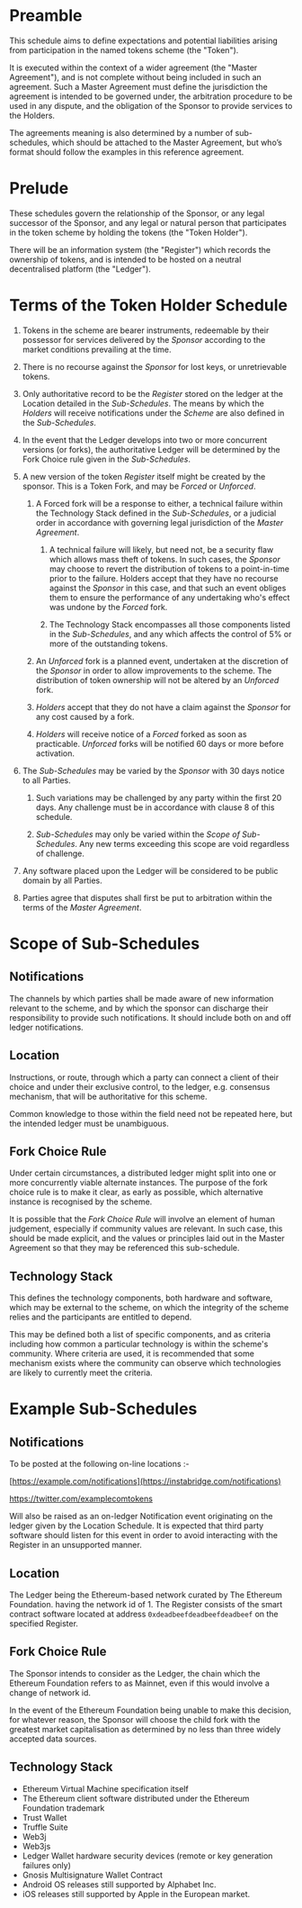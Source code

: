 Preamble
===

This schedule aims to define expectations and potential liabilities arising from participation in the named tokens scheme (the "Token").

It is executed within the context of a wider agreement (the "Master Agreement"), and is not complete without being included in such an agreement. Such a Master Agreement must define the jurisdiction the agreement is intended to be governed under, the arbitration procedure to be used in any dispute, and the obligation of the Sponsor to provide services to the Holders.

The agreements meaning is also determined by a number of sub-schedules, which should be attached to the Master Agreement, but who’s format should follow the examples in this reference agreement.

Prelude
===

These schedules govern the relationship of the Sponsor, or any legal successor of the Sponsor, and any legal or natural person that participates in the token scheme by holding the tokens (the "Token Holder").

There will be an information system (the "Register") which records the ownership of tokens, and is intended to be hosted on a neutral decentralised platform (the "Ledger").

Terms of the Token Holder Schedule
===

1. Tokens in the scheme are bearer instruments, redeemable by their possessor for services delivered by the _Sponsor_ according to the market conditions prevailing at the time.  

2. There is no recourse against the _Sponsor_ for lost keys, or unretrievable tokens.  

3. Only authoritative record to be the _Register_ stored on the ledger at the Location detailed in the _Sub-Schedules_. The means by which the _Holders_ will receive notifications under the _Scheme_ are also defined in the _Sub-Schedules_.  

4. In the event that the Ledger develops into two or more concurrent versions (or forks), the authoritative Ledger will be determined by the Fork Choice rule given in the _Sub-Schedules_.  

5. A new version of the token _Register_ itself might be created by the sponsor. This is a Token Fork, and may be _Forced_ or _Unforced_.  

    1. A Forced fork will be a response to either, a technical failure within the Technology Stack defined in the _Sub-Schedules_, or a judicial order in accordance with governing legal jurisdiction of the _Master Agreement_.  

        1. A technical failure will likely, but need not, be a security flaw which allows mass theft of tokens. In such cases, the _Sponsor_ may choose to revert the distribution of tokens to a point-in-time prior to the failure. Holders accept that they have no recourse against the _Sponsor_ in this case, and that such an event obliges them to ensure the performance of any undertaking who's effect was undone by the _Forced_ fork.  

        2. The Technology Stack encompasses all those components listed in the _Sub-Schedules_, and any which affects the control of 5% or more of the outstanding tokens.  

    2. An _Unforced_ fork is a planned event, undertaken at the discretion of the _Sponsor_ in order to allow improvements to the scheme. The distribution of token ownership will not be altered by an _Unforced_ fork.  

    3. _Holders_ accept that they do not have a claim against the _Sponsor_ for any cost caused by a fork.  

    4. _Holders_ will receive notice of a _Forced_ forked as soon as practicable. _Unforced_ forks will be notified 60 days or more before activation.  

6. The _Sub-Schedules_ may be varied by the _Sponsor_ with 30 days notice to all Parties.  

    1. Such variations may be challenged by any party within the first 20 days. Any challenge must be in accordance with clause 8 of this schedule.  

    2. _Sub-Schedules_ may only be varied within the _Scope of Sub-Schedules_. Any new terms exceeding this scope are void regardless of challenge.  

7. Any software placed upon the Ledger will be considered to be public domain by all Parties.  

8. Parties agree that disputes shall first be put to arbitration within the terms of the _Master Agreement_.  

Scope of Sub-Schedules
===

Notifications
---

The channels by which parties shall be made aware of new information relevant to the scheme, and by which the sponsor can discharge their responsibility to provide such notifications. It should include both on and off ledger notifications.

Location
---

Instructions, or route, through which a party can connect a client of their choice and under their exclusive control, to the ledger, e.g. consensus mechanism, that will be authoritative for this scheme.

Common knowledge to those within the field need not be repeated here, but the intended ledger must be unambiguous.

Fork Choice Rule
---

Under certain circumstances, a distributed ledger might split into one or more concurrently viable alternate instances. The purpose of the fork choice rule is to make it clear, as early as possible, which alternative instance is recognised by the scheme.

It is possible that the _Fork Choice Rule_ will involve an element of human judgement, especially if community values are relevant. In such case, this should be made explicit, and the values or principles laid out in the Master Agreement so that they may be referenced this sub-schedule.

Technology Stack
---

This defines the technology components, both hardware and software, which may be external to the scheme, on which the integrity of the scheme relies and the participants are entitled to depend.

This may be defined both a list of specific components, and as criteria including how common a particular technology is within the scheme's community. Where criteria are used, it is recommended that some mechanism exists where the community can observe which technologies are likely to currently meet the criteria.

Example Sub-Schedules
===

Notifications
---

To be posted at the following on-line locations :-

[https://example.com/notifications](https://instabridge.com/notifications)

https://twitter.com/examplecomtokens

Will also be raised as an on-ledger Notification event originating on the ledger given by the Location Schedule. It is expected that third party software should listen for this event in order to avoid interacting with the Register in an unsupported manner.

Location
---

The Ledger being the Ethereum-based network curated by The Ethereum Foundation. having the network id of 1. The Register consists of the smart contract software located at address `0xdeadbeefdeadbeefdeadbeef` on the specified Register.

Fork Choice Rule
---

The Sponsor intends to consider as the Ledger, the chain which the Ethereum Foundation refers to as Mainnet, even if this would involve a change of network id.

In the event of the Ethereum Foundation being unable to make this decision, for whatever reason, the Sponsor will choose the child fork with the greatest market capitalisation as determined by no less than three widely accepted data sources.

Technology Stack
---

- Ethereum Virtual Machine specification itself  
- The Ethereum client software distributed under the Ethereum Foundation trademark  
- Trust Wallet  
- Truffle Suite  
- Web3j  
- Web3js  
- Ledger Wallet hardware security devices (remote or key generation failures only)  
- Gnosis Multisignature Wallet Contract  
- Android OS releases still supported by Alphabet Inc.  
- iOS releases still supported by Apple in the European market.
